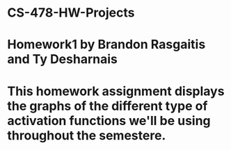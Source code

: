 # CS-478-HW-Projects
#     Homework1 by Brandon Rasgaitis and Ty Desharnais
# This homework assignment displays the graphs of the different type of activation functions we'll be using throughout the semestere. 

